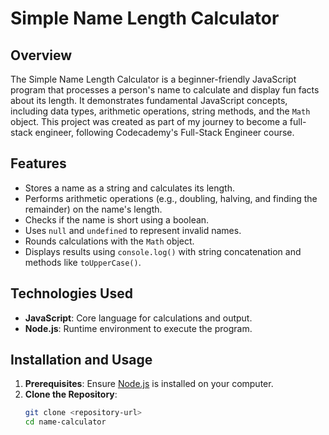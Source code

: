 # Simple Name Length Calculator

## Overview
The Simple Name Length Calculator is a beginner-friendly JavaScript program that processes a person's name to calculate and display fun facts about its length. It demonstrates fundamental JavaScript concepts, including data types, arithmetic operations, string methods, and the `Math` object. This project was created as part of my journey to become a full-stack engineer, following Codecademy's Full-Stack Engineer course.

## Features
- Stores a name as a string and calculates its length.
- Performs arithmetic operations (e.g., doubling, halving, and finding the remainder) on the name's length.
- Checks if the name is short using a boolean.
- Uses `null` and `undefined` to represent invalid names.
- Rounds calculations with the `Math` object.
- Displays results using `console.log()` with string concatenation and methods like `toUpperCase()`.

## Technologies Used
- **JavaScript**: Core language for calculations and output.
- **Node.js**: Runtime environment to execute the program.

## Installation and Usage
1. **Prerequisites**: Ensure [Node.js](https://nodejs.org/) is installed on your computer.
2. **Clone the Repository**:
   ```bash
   git clone <repository-url>
   cd name-calculator
